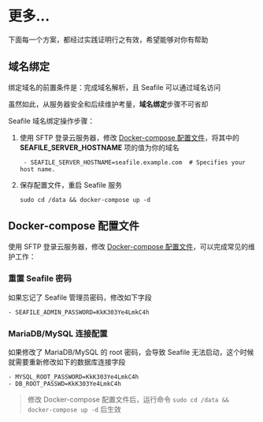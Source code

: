 # 更多...

下面每一个方案，都经过实践证明行之有效，希望能够对你有帮助

## 域名绑定

绑定域名的前置条件是：完成域名解析，且 Seafile 可以通过域名访问

虽然如此，从服务器安全和后续维护考量，**域名绑定**步骤不可省却  

Seafile 域名绑定操作步骤：

1. 使用 SFTP 登录云服务器，修改 [Docker-compose 配置文件](/zh/stack-components.md#docker-compose)，将其中的 **SEAFILE_SERVER_HOSTNAME** 项的值为你的域名
   ```text
    - SEAFILE_SERVER_HOSTNAME=seafile.example.com  # Specifies your host name.
   ```
2. 保存配置文件，重启 Seafile 服务
   ```
   sudo cd /data && docker-compose up -d
   ```

## Docker-compose 配置文件

使用 SFTP 登录云服务器，修改 [Docker-compose 配置文件](/zh/stack-components.md#docker-compose)，可以完成常见的维护工作：

### 重置 Seafile 密码

如果忘记了 Seafile 管理员密码，修改如下字段

```text
- SEAFILE_ADMIN_PASSWORD=KkK303Ye4LmkC4h
```

### MariaDB/MySQL 连接配置

如果修改了 MariaDB/MySQL 的 root 密码，会导致 Seafile 无法启动，这个时候就需要重新修改如下的数据库连接字段
```text
- MYSQL_ROOT_PASSWORD=KkK303Ye4LmkC4h
- DB_ROOT_PASSWD=KkK303Ye4LmkC4h
```

> 修改 Docker-compose 配置文件后，运行命令 `sudo cd /data && docker-compose up -d` 后生效